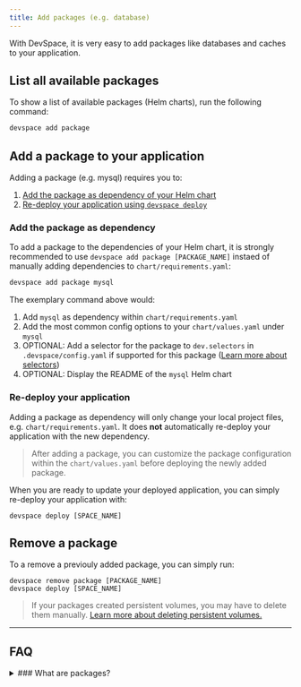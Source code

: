 ```yaml
---
title: Add packages (e.g. database)
---
```


With DevSpace, it is very easy to add packages like databases and caches to your application.

## List all available packages
To show a list of available packages (Helm charts), run the following command:
```bash
devspace add package
```

## Add a package to your application
Adding a package (e.g. mysql) requires you to:
1. [Add the package as dependency of your Helm chart](#add-the-package-as-dependency)
2. [Re-deploy your application using `devspace deploy`](#re-deploy-your-application)

### Add the package as dependency
To add a package to the dependencies of your Helm chart, it is strongly recommended to use `devspace add package [PACKAGE_NAME]` instaed of manually adding dependencies to `chart/requirements.yaml`:
```bash
devspace add package mysql
```
The exemplary command above would:
1. Add `mysql` as dependency within `chart/requirements.yaml`
2. Add the most common config options to your `chart/values.yaml` under `mysql`
3. OPTIONAL: Add a selector for the package to `dev.selectors` in `.devspace/config.yaml` if supported for this package ([Learn more about selectors](#TODO))
4. OPTIONAL: Display the README of the `mysql` Helm chart

### Re-deploy your application
Adding a package as dependency will only change your local project files, e.g. `chart/requirements.yaml`. It does **not** automatically re-deploy your application with the new dependency. 

> After adding a package, you can customize the package configuration within the `chart/values.yaml` before deploying the newly added package.

When you are ready to update your deployed application, you can simply re-deploy your application with:
```
devspace deploy [SPACE_NAME]
```

## Remove a package
To a remove a previouly added package, you can simply run:
```
devspace remove package [PACKAGE_NAME]
devspace deploy [SPACE_NAME]
```

> If your packages created persistent volumes, you may have to delete them manually. [Learn more about deleting persistent volumes.](./persistent-volumes#delete-persistent-volumes)

---
## FAQ

<details>
<summary>
### What are packages?
</summary>
Packages are Helm charts listed in the [stable repository within the official Helm/charts project on GitHub](https://github.com/helm/charts/tree/master/stable/). These charts often contain many best practices and allow for extensive configuration. Therefore, you should always check if anything your application needs as dependency is available as a package before adding it manually as a container within your chart.
</details>
